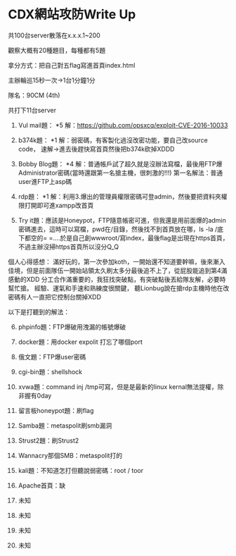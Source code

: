 # CDX網站攻防Write Up


共100台server散落在x.x.x.1~200


觀察大概有20種題目，每種都有5題


拿分方式：把自己對五flag寫進首頁index.html


主辦輪巡15秒一次->1台1分鐘1分

隊名：90CM (4th)


共打下11台server


1. Vul mail題： *5
解：https://github.com/opsxcq/exploit-CVE-2016-10033 


2. b374k題： *1
解：弱密碼，有客製化過沒改密功能，要自己改source code，
速解->進去後趕快寫首頁然後把b374k砍掉XDDD


3. Bobby Blog題： *4
解：普通帳戶試了超久就是沒辦法寫檔，最後用FTP爆Administrator密碼(當時還跟第一名搶主機，很刺激的!!!)
第一名解法：普通user進FTP上asp碼


4. rdp題： *1
解：利用3.爆出的管理員權限密碼可登admin，然後要把資料夾權限打開即可進xampp改首頁


5. Try it題：應該是Honeypot，FTP隨意帳密可進，但我還是用前面爆的admin密碼進去，這時可以寫檔，pwd在/目錄，然後找不到首頁放在哪，ls -la /底下都空的= =....於是自己創wwwroot/寫index，最後flag是出現在https首頁，不過主辦沒掃https首頁所以沒分Q_Q


個人心得感想：
滿好玩的，第一次參加koth，一開始還不知道要幹嘛，後來漸入佳境，但是前面隊伍一開始站領太久刷太多分最後追不上了，從屁股能追到第4滿感動的XDD
分工合作滿重要的，我狂找突破點，有突破點後丟給隊友解，必要時幫忙搶。
經驗、運氣和手速和熟練度很關鍵，
聽Lionbug說在搶rdp主機時他在改密碼有人一直把它控制台關掉XDD


以下是打聽到的解法：


6. phpinfo題：FTP爆破用洩漏的帳號爆破


7. docker題：用docker expolit 打忘了哪個port


8. 俄文題：FTP爆user密碼


9. cgi-bin題：shellshock


10. xvwa題：command inj /tmp可寫，但是是最新的linux kernal無法提權，除非握有0day


11. 留言板honeypot題：刷flag


12. Samba題：metaspolit刷smb漏洞


13. Strust2題：刷Strust2


14. Wannacry那個SMB：metaspolit打的


15. kali題：不知道怎打但聽說弱密碼：root / toor


16. Apache首頁：缺


17. 未知


18. 未知


19. 未知


20. 未知

